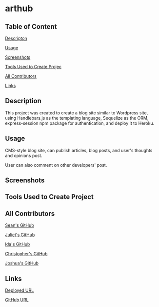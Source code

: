 # arthub

## Table of Content

[Descripton](#description)

[Usage](#usage)

[Screenshots](#screenshots)

[Tools Used to Create Projec](#tools-used-to-create-project)

[All Contributors](#all-contributors)

[Links](#links)

## Description

This project was created to create a blog site similar to Wordpress site, using Handlebars.js as the templating language, Sequelize as the ORM, express-session npm package for authentication, and deploy it to Heroku.

## Usage

CMS-style blog site, can publish articles, blog posts, and user's thoughts and opinions post.

User can also comment on other developers' post.

## Screenshots

## Tools Used to Create Project

## All Contributors

  [Sean's GitHub](https://github.com/DeviousDoge)

  [Juliet's GitHub](https://github.com/jlamond37)

  [Ida's GitHub](https://github.com/https://github.com/idakukimiya)

  [Christopher's GitHub](https://github.com/christophermowrey)

  [Joshua's GitHub](https://github.com/joshuar2155)

## Links

[Deployed URL]('')

[GitHub URL](https://github.com/DeviousDoge/arthub)
